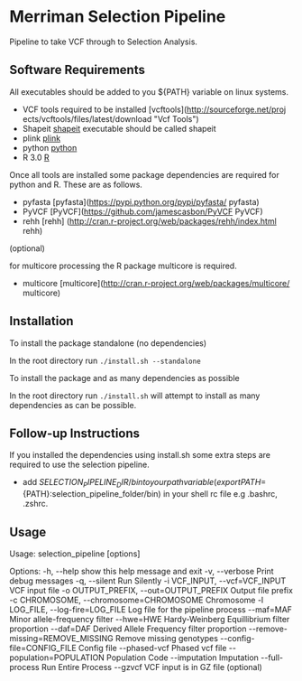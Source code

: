 Merriman Selection Pipeline
=========================
Pipeline to take VCF through to Selection Analysis.

Software Requirements
---------------------

All executables should be added to you ${PATH} variable on linux systems.

- VCF tools required to be installed [vcftools](http://sourceforge.net/proj ects/vcftools/files/latest/download "Vcf Tools") 
- Shapeit [shapeit](http://www.shapeit.fr/ "Shapeit") executable should be called shapeit
- plink [plink](http://pngu.mgh.harvard.edu/~purcell/plink/download.shtml "Plink")
- python [python](http://www.python.org/download/ "Python")
- R 3.0 [R](http://cran.at.r-project.org/ "R")

Once all tools are installed some package dependencies are required for python
and R. These are as follows.

- pyfasta [pyfasta](https://pypi.python.org/pypi/pyfasta/ pyfasta)
- PyVCF [PyVCF](https://github.com/jamescasbon/PyVCF PyVCF)
- rehh  [rehh] (http://cran.r-project.org/web/packages/rehh/index.html rehh)

(optional)

for multicore processing the R package multicore is required.

- multicore [multicore](http://cran.r-project.org/web/packages/multicore/ multicore)

Installation
------------

To install the package standalone (no dependencies)

In the root directory run `./install.sh --standalone` 

To install the package and as many dependencies as possible

In the root directory run `./install.sh` will attempt to install as many dependencies as can be possible.



Follow-up Instructions
----------------------

If you installed the dependencies using install.sh some extra steps are required to use the selection pipeline.

- add $SELECTION_PIPELINE_DIR/bin to your path variable (export PATH=${PATH}:selection_pipeline_folder/bin) in your shell rc file e.g .bashrc, .zshrc.


Usage
-----

Usage: selection_pipeline [options]

Options:
  -h, --help            show this help message and exit
  -v, --verbose         Print debug messages
  -q, --silent          Run Silently
  -i VCF_INPUT, --vcf=VCF_INPUT
                        VCF input file
  -o OUTPUT_PREFIX, --out=OUTPUT_PREFIX
                        Output file prefix
  -c CHROMOSOME, --chromosome=CHROMOSOME
                        Chromosome
  -l LOG_FILE, --log-fire=LOG_FILE
                        Log file for the pipeline process
  --maf=MAF             Minor allele-frequency filter
  --hwe=HWE             Hardy-Weinberg Equillibrium filter proportion
  --daf=DAF             Derived Allele Frequency filter proportion
  --remove-missing=REMOVE_MISSING
                        Remove missing genotypes
  --config-file=CONFIG_FILE
                        Config file
  --phased-vcf          Phased vcf file
  --population=POPULATION
                        Population Code
  --imputation          Imputation
  --full-process        Run Entire Process
  --gzvcf               VCF input is in GZ file (optional)


